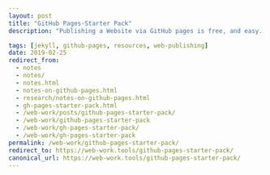 ```yaml
---
layout: post
title: "GitHub Pages-Starter Pack"
description: "Publishing a Website via GitHub pages is free, and easy. Everything you need to get going in one place + extended resources."

tags: [jekyll, github-pages, resources, web-publishing]
date: 2019-02-25
redirect_from:
  - notes
  - notes/
  - notes.html
  - notes-on-github-pages.html
  - research/notes-on-github-pages.html
  - gh-pages-starter-pack.html
  - /web-work/posts/github-pages-starter-pack/
  - /web-work/github-pages-starter-pack
  - /web-work/gh-pages-starter-pack/
  - /web-work/gh-pages-starter-pack
permalink: /web-work/github-pages-starter-pack/
redirect_to: https://web-work.tools/github-pages-starter-pack/
canonical_url: https://web-work.tools/github-pages-starter-pack/
---
```

